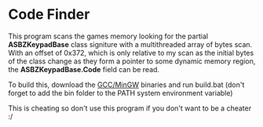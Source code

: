 # Code Finder
This program scans the games memory looking for the partial **ASBZKeypadBase** class signiture with a multithreaded array of bytes scan. With an offset of 0x372, which is only relative to my scan as the initial bytes of the class change as they form a pointer to some dynamic memory region, the **ASBZKeypadBase.Code** field can be read.

To build this, download the [GCC/MinGW](https://winlibs.com/#download-release) binaries and run build.bat (don't forget to add the bin folder to the PATH system environment variable)

This is cheating so don't use this program if you don't want to be a cheater :/
